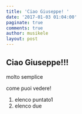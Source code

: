 ```yaml
---
title: 'Ciao Giuseppe! '
date: '2017-01-03 01:04:00'
paginate: true
comments: true
author: musikele
layout: post
---
```

## Ciao Giuseppe!!!

molto semplice

come puoi vedere!

1.  elenco puntato1
2.  elenco due
